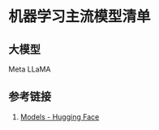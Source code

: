 # 机器学习主流模型清单


## 大模型

Meta LLaMA


## 参考链接

1. [Models - Hugging Face](https://huggingface.co/models)